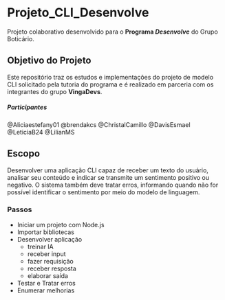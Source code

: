 # Projeto_CLI_Desenvolve

Projeto colaborativo desenvolvido para o **Programa *Desenvolve*** do Grupo Boticário.

## Objetivo do Projeto

Este repositório traz os estudos e implementações do projeto de modelo CLI solicitado pela tutoria do programa e é realizado em parceria com os integrantes do grupo **VingaDevs**.

##### Participantes
@Aliciaestefany01
@brendakcs
@ChristalCamillo
@DavisEsmael
@LeticiaB24
@LilianMS

## Escopo

Desenvolver uma aplicação CLI capaz de receber um texto do usuário, analisar seu conteúdo e indicar se transmite um sentimento positivo ou negativo. O sistema também deve tratar erros, informando quando não for possível identificar o sentimento por meio do modelo de linguagem.

### Passos

- Iniciar um projeto com Node.js
- Importar bibliotecas
- Desenvolver aplicação
    - treinar IA
    - receber input
    - fazer requisição
    - receber resposta
    - elaborar saída
- Testar e Tratar erros
- Enumerar melhorias

